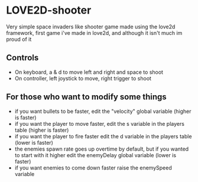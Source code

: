 # LOVE2D-shooter
Very simple space invaders like shooter game made using the love2d framework, first game i've made in love2d, and although it isn't much im proud of it

## Controls
* On keyboard, a & d to move left and right and space to shoot
* On controller, left joystick to move, right trigger to shoot

## For those who want to modify some things
* if you want bullets to be faster, edit the "velocity" global variable (higher is faster)
*  if you want the player to move faster, edit the s variable in the players table (higher is faster)
* if you want the player to fire faster edit the d variable in the players table (lower is faster)
* the enemies spawn rate goes up overtime by default, but if you wanted to start with it higher edit the enemyDelay global variable (lower is faster)
* if you want enemies to come down faster raise the enemySpeed variable
